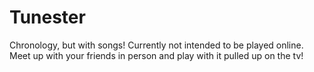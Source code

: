 # Tunester
Chronology, but with songs! Currently not intended to be played online. Meet up with your friends in person and play with it pulled up on the tv!

